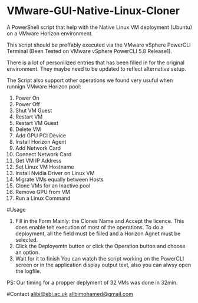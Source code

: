 # VMware-GUI-Native-Linux-Cloner
A PowerShell script that help with the Native Linux VM deployment (Ubuntu) on a VMware Horizon environment.

This script should be preffably executed via the VMware vSphere PowerCLI Terminal (Been Tested on VMware vSphere PowerCLI 5.8 Release1).

There is a lot of personilized entries that has been filled in for the original environment. They maybe need to be updated to reflect alternative setup.

The Script also support other operations we found very usuful when runnign VMware Horizon pool:
1) Power On
2) Power Off
3) Shut VM Guest
4) Restart VM
5) Restart VM Guest
6) Delete VM
7) Add GPU PCI Device
8) Install Horizon Agent
9) Add Network Card
10) Connect Network Card
11) Get VM IP Address
12) Set Linux VM Hostname
13) Install Nvidia Driver on Linux VM
14) Migrate VMs equally between Hosts
15) Clone VMs for an Inactive pool
16) Remove GPU from VM
17) Run a Linux Command

#Usage

1) Fill in the Form 
Mainly: the Clones Name and Accept the licence. This does enable teh execution of most of the operations. To do a deployment, all the field must be filled and a Horizon Agnet must be selected.
2) Click the Deployemtn button or click the Operation button and choose an option.
3) Wait for it to finish
You can watch the script working on the PowerCLI screen or in the application display output text, also you can alwsy open the logfile. 

PS: Our timing for a propper deplyment of 32 VMs was done in 32min.

#Contact
alibi@ebi.ac.uk
alibimohamed@gmail.com
